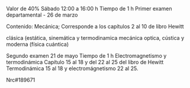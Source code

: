 Valor de 40%
Sábado 12:00 a 16:00 h
Tiempo de 1 h
Primer examen departamental - 26 de marzo

Contenido: Mecánica; Corresponde a los capítulos 2 al 10 de libro Hewitt

clásica (estática, sinemática y termodinamica mecánica optica, cústica y moderna (física cuántica)

Segundo examen
21 de mayo
Tiempo de 1 h
Electromagnetismo y termodinámica
Capítulo 15 al 18 y del 22 al 25 del libro de Hewitt
Termodinámica 15 al 18 y electromágnetismo 22 al 25.

Nrc#189671